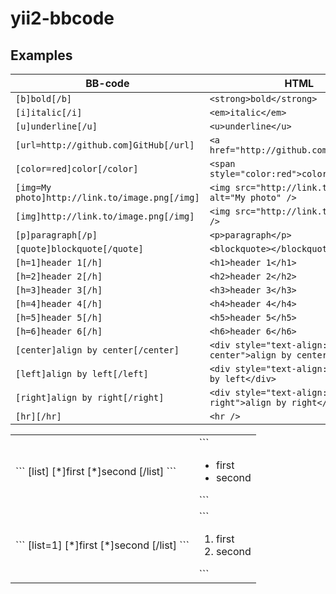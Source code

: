 # yii2-bbcode

## Examples

| **BB-code** | **HTML**  |
|-------------|-----------|
| ```[b]bold[/b]``` | ```<strong>bold</strong>``` |
| ```[i]italic[/i]``` | ```<em>italic</em>``` |
| ```[u]underline[/u]``` | ```<u>underline</u>``` |
| ```[url=http://github.com]GitHub[/url]``` | ```<a href="http://github.com">GitHub</a>``` |
| ```[color=red]color[/color]``` | ```<span style="color:red">color</span>``` |
| ```[img=My photo]http://link.to/image.png[/img]``` | ```<img src="http://link.to/image.png" alt="My photo" />``` |
| ```[img]http://link.to/image.png[/img]``` | ```<img src="http://link.to/image.png" />``` |
| ```[p]paragraph[/p]``` | ```<p>paragraph</p>``` |
| ```[quote]blockquote[/quote]``` | ```<blockquote></blockquote>``` |
| ```[h=1]header 1[/h]``` | ```<h1>header 1</h1>``` |
| ```[h=2]header 2[/h]``` | ```<h2>header 2</h2>``` |
| ```[h=3]header 3[/h]``` | ```<h3>header 3</h3>``` |
| ```[h=4]header 4[/h]``` | ```<h4>header 4</h4>``` |
| ```[h=5]header 5[/h]``` | ```<h5>header 5</h5>``` |
| ```[h=6]header 6[/h]``` | ```<h6>header 6</h6>``` |
| ```[center]align by center[/center]``` | ```<div style="text-align: center">align by center</div>``` |
| ```[left]align by left[/left]``` | ```<div style="text-align: left">align by left</div>``` |
| ```[right]align by right[/right]``` | ```<div style="text-align: right">align by right</div>``` |
| ```[hr][/hr]``` | ```<hr />``` |

<table>
  <tr>
    <td>
      ```
      [list]
        [*]first
        [*]second
      [/list]
      ```
    </td>
    <td>
      ```
      <ul>
        <li>first</li>
        <li>second</li>
      </ul>
      ```
    </td>
  </tr>
  <tr>
    <td>
      ```
      [list=1]
        [*]first
        [*]second
      [/list]
      ```
    </td>
    <td>
      ```
      <ol>
        <li>first</li>
        <li>second</li>
      </ol>
      ```
    </td>
  <tr>
</table>
